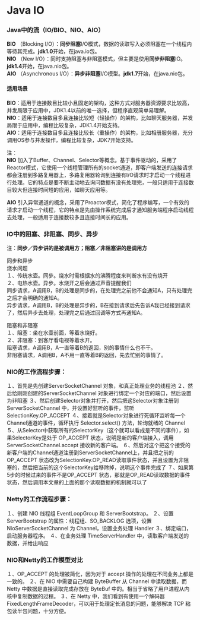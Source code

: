 # Java IO

### Java中的流（IO/BIO、NIO、AIO）

**BIO** （Blocking I/O）：**同步阻塞**I/O模式，数据的读取写入必须阻塞在一个线程内等待其完成。**jdk1.0**开始，在java.io包。   
**NIO** （New I/O）：同时支持阻塞与非阻塞模式，但主要是使用**同步非阻塞**IO。**jdk1.4**开始，在java.nio包。    
**AIO** （Asynchronous I/O）：**异步非阻塞**I/O模型。**jdk1.7**开始，在java.nio包。   

#### 适用场景
**BIO**：适用于连接数目比较小且固定的架构，这种方式对服务器资源要求比较高，并发局限于应用中，JDK1.4以前的唯一选择，但程序直观简单易理解。   
**NIO**：适用于连接数目多且连接比较短（轻操作）的架构，比如聊天服务器，并发局限于应用中，编程比较复杂，JDK1.4开始支持。    
**AIO**：适用于连接数目多且连接比较长（重操作）的架构，比如相册服务器，充分调用OS参与并发操作，编程比较复杂，JDK7开始支持。    

注：    
**NIO** 加入了Buffer、Channel、Selector等概念。基于事件驱动的，采用了Reactor模式，它使用一个线程管理所有的socket通道，即客户端发送的连接请求都会注册到多路复用器上，多路复用器轮询到连接有I/O请求时才启动一个线程进行处理。它的特点是要不断主动地去询问数据有没有处理完，一般只适用于连接数目较大但连接时间短的应用，如聊天应用等。

**AIO** 引入异常通道的概念，采用了Proactor模式，简化了程序编写，一个有效的请求才启动一个线程，它的特点是先由操作系统完成后才通知服务端程序启动线程去处理，一般适用于连接数较多且连接时间长的应用。

### IO中的阻塞、非阻塞、同步、异步

注：**同步／异步讲的是被调用方；阻塞／非阻塞讲的是调用方**

同步和异步   
烧水问题    
１、传统水壶。同步。烧水时需根据水的沸腾程度来判断水有没有烧开   
２、电热水壶。异步。水烧开之后会通过声音提醒我们    
同步请求，A调用B，B的处理是同步的，在处理完之前他不会通知A，只有处理完之后才会明确的通知A。    
异步请求，A调用B，B的处理是异步的，B在接到请求后先告诉A我已经接到请求了，然后异步去处理，处理完之后通过回调等方式再通知A。    

阻塞和非阻塞    
１、阻塞：坐在水壶前面，等着水烧好。    
２、非阻塞：到客厅看电视等着水开。   
阻塞请求，A调用B，A一直等着B的返回，别的事情什么也不干。    
非阻塞请求，A调用B，A不用一直等着B的返回，先去忙别的事情了。    


### NIO的工作流程步骤：

１、首先是先创建ServerSocketChannel 对象，和真正处理业务的线程池
２、然后给刚刚创建的ServerSocketChannel 对象进行绑定一个对应的端口，然后设置为非阻塞
３、然后创建Selector对象并打开，然后把这Selector对象注册到ServerSocketChannel 中，并设置好监听的事件，监听 SelectionKey.OP_ACCEPT
４、接着就是Selector对象进行死循环监听每一个Channel通道的事件，循环执行 Selector.select() 方法，轮询就绪的 Channel
５、从Selector中获取所有的SelectorKey（这个就可以看成是不同的事件），如果SelectorKey是处于 OP_ACCEPT 状态，说明是新的客户端接入，调用 ServerSocketChannel.accept 接收新的客户端。
６、然后对这个把这个接受的新客户端的Channel通道注册到ServerSocketChannel上，并且把之前的OP_ACCEPT 状态改为SelectionKey.OP_READ读取事件状态，并且设置为非阻塞的，然后把当前的这个SelectorKey给移除掉，说明这个事件完成了
７、如果第5步的时候过来的事件不是OP_ACCEPT 状态，那就是OP_READ读取数据的事件状态，然后调用本文章的上面的那个读取数据的机制就可以了

### Netty的工作流程步骤：

１、创建 NIO 线程组 EventLoopGroup 和 ServerBootstrap。
２、设置 ServerBootstrap 的属性：线程组、SO_BACKLOG 选项，设置 NioServerSocketChannel 为 Channel，设置业务处理 Handler
３、绑定端口，启动服务器程序。
４、在业务处理 TimeServerHandler 中，读取客户端发送的数据，并给出响应

### NIO和Netty的工作模型对比

１、OP_ACCEPT 的处理被简化，因为对于 accept 操作的处理在不同业务上都是一致的。
２、在 NIO 中需要自己构建 ByteBuffer 从 Channel 中读取数据，而 Netty 中数据是直接读取完成存放在 ByteBuf 中的。相当于省略了用户进程从内核中复制数据的过程。
３、在 Netty 中，我们看到有使用一个解码器 FixedLengthFrameDecoder，可以用于处理定长消息的问题，能够解决 TCP 粘包读半包问题，十分方便。



